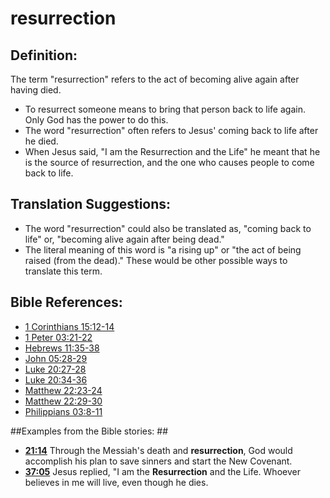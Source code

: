 # resurrection #

## Definition: ##

The term "resurrection" refers to the act of becoming alive again after having died.

* To resurrect someone means to bring that person back to life again. Only God has the power to do this.
* The word "resurrection" often refers to Jesus' coming back to life after he died.
* When Jesus said, "I am the Resurrection and the Life" he meant that he is the source of resurrection, and the one who causes people to come back to life.

## Translation Suggestions: ##

* The word "resurrection" could also be translated as, "coming back to life" or, "becoming alive again after being dead."
* The literal meaning of this word is "a rising up" or "the act of being raised (from the dead)." These would be other possible ways to translate this term.



## Bible References: ##

* [1 Corinthians 15:12-14](en/tn/1co/help/15/12)
* [1 Peter 03:21-22](en/tn/1pe/help/03/21)
* [Hebrews 11:35-38](en/tn/heb/help/11/35)
* [John 05:28-29](en/tn/jhn/help/05/28)
* [Luke 20:27-28](en/tn/luk/help/20/27)
* [Luke 20:34-36](en/tn/luk/help/20/34)
* [Matthew 22:23-24](en/tn/mat/help/22/23)
* [Matthew 22:29-30](en/tn/mat/help/22/29)
* [Philippians 03:8-11](en/tn/php/help/03/08)

##Examples from the Bible stories: ##

* __[21:14](en/tn/obs/help/21/14)__ Through the Messiah's death and __resurrection__, God would accomplish his plan to save sinners and start the New Covenant.
* __[37:05](en/tn/obs/help/37/05)__ Jesus replied, "I am the __Resurrection__  and the Life. Whoever believes in me will live, even though he dies.